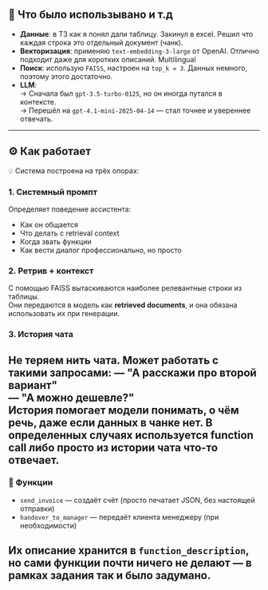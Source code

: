 
## 📌 Что было использывано и т.д

- **Данные**: в ТЗ как я понял дали таблицу. Закинул в excel. Решил что каждая строка это отдельный документ (чанк).
- **Векторизация**: применяю `text-embedding-3-large` от OpenAI. Отлично подходит даже для коротких описаний. Multilingual
- **Поиск**: использую `FAISS`, настроен на `top_k = 3`. Данных немного, поэтому этого достаточно.
- **LLM**:  
  → Сначала был `gpt-3.5-turbo-0125`, но он иногда путался в контексте.  
  → Перешёл на `gpt-4.1-mini-2025-04-14` — стал точнее и увереннее отвечать.

---

## ⚙️ Как работает

💡 Система построена на трёх опорах:

### 1. Системный промпт  
Определяет поведение ассистента:  
- Как он общается  
- Что делать с retrieval context  
- Когда звать функции  
- Как вести диалог профессионально, но просто

### 2. Ретрив + контекст  
С помощью FAISS вытаскиваются наиболее релевантные строки из таблицы.  
Они передаются в модель как **retrieved documents**, и она обязана использовать их при генерации.

### 3. История чата  
Не теряем нить чата. Может работать с такими запросами:
— "А расскажи про второй вариант"  
— "А можно дешевле?"  
История помогает модели понимать, о чём речь, даже если данных в чанке нет.
В определенных случаях используется function call либо просто из истории чата что-то отвечает. 
---

### 🧩 Функции

- `send_invoice` — создаёт счёт (просто печатает JSON, без настоящей отправки)
- `handover_to_manager` — передаёт клиента менеджеру (при необходимости)

Их описание хранится в `function_description`, но **сами функции почти ничего не делают** — в рамках задания так и было задумано.
---
